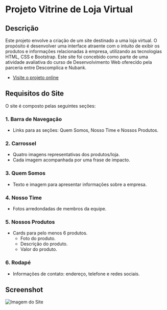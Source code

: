 # Projeto Vitrine de Loja Virtual

## Descrição

Este projeto envolve a criação de um site destinado a uma loja virtual. O propósito é desenvolver uma interface atraente com o intuito de exibir os produtos e informações relacionadas à empresa, utilizando as tecnologias HTML, CSS e Bootstrap.
Este site foi concebido como parte de uma atividade avaliativa do curso de Desenvolvimento Web oferecido pela parceria entre Descomplica e Nubank.

- [Visite o projeto online](https://ellendutra.github.io/vitrine-loja/)


## Requisitos do Site

O site é composto pelas seguintes seções:

### 1. Barra de Navegação

- Links para as seções: Quem Somos, Nosso Time e Nossos Produtos.

### 2. Carrossel

- Quatro imagens representativas dos produtos/loja.
- Cada imagem acompanhada por uma frase de impacto.

### 3. Quem Somos

- Texto e imagem para apresentar informações sobre a empresa.

### 4. Nosso Time

- Fotos arredondadas de membros da equipe.

### 5. Nossos Produtos

- Cards para pelo menos 6 produtos.
  - Foto do produto.
  - Descrição do produto.
  - Valor do produto.

### 6. Rodapé

- Informações de contato: endereço, telefone e redes sociais.


## Screenshot

![Imagem do Site](https://i.imgur.com/23G9QM6.png)
